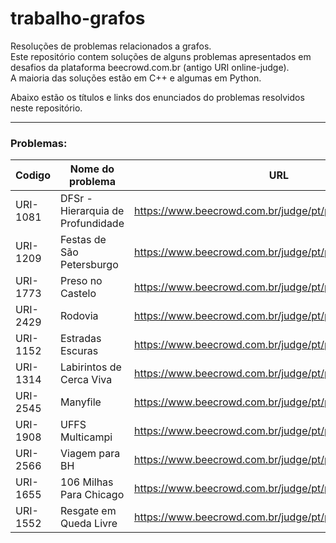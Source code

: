 # trabalho-grafos
Resoluções de problemas relacionados a grafos.  
Este repositório contem soluções de alguns problemas apresentados em desafios da plataforma beecrowd.com.br (antigo URI online-judge).  
A maioria das soluções estão em C++ e algumas em Python.  

Abaixo estão os títulos e links dos enunciados do problemas resolvidos neste repositório.  

---

### Problemas:


| Codigo | Nome do problema | URL |
| --- | --- | --- |
| URI-1081 | DFSr - Hierarquia de Profundidade | https://www.beecrowd.com.br/judge/pt/problems/view/1081 |
| URI-1209 | Festas de São Petersburgo | https://www.beecrowd.com.br/judge/pt/problems/view/1209 |
| URI-1773 | Preso no Castelo | https://www.beecrowd.com.br/judge/pt/problems/view/1773 |
| URI-2429 | Rodovia | https://www.beecrowd.com.br/judge/pt/problems/view/2429 |
| URI-1152 | Estradas Escuras | https://www.beecrowd.com.br/judge/pt/problems/view/1152 |
| URI-1314 | Labirintos de Cerca Viva | https://www.beecrowd.com.br/judge/pt/problems/view/1314 |
| URI-2545 | Manyfile | https://www.beecrowd.com.br/judge/pt/problems/view/2545 |
| URI-1908 | UFFS Multicampi | https://www.beecrowd.com.br/judge/pt/problems/view/1908 |
| URI-2566 | Viagem para BH | https://www.beecrowd.com.br/judge/pt/problems/view/2566 |
| URI-1655 | 106 Milhas Para Chicago |  https://www.beecrowd.com.br/judge/pt/problems/view/1655 | 
| URI-1552 | Resgate em Queda Livre | https://www.beecrowd.com.br/judge/pt/problems/view/1552 |
